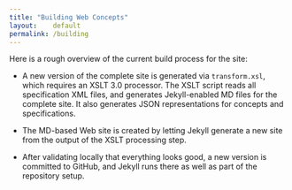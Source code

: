 ```yaml
---
title: "Building Web Concepts"
layout:    default
permalink: /building
---
```


Here is a rough overview of the current build process for the site:

* A new version of the complete site is generated via `transform.xsl`, which requires an XSLT 3.0 processor. The XSLT script reads all specification XML files, and generates Jekyll-enabled MD files for the complete site. It also generates JSON representations for concepts and specifications.

* The MD-based Web site is created by letting Jekyll generate a new site from the output of the XSLT processing step.

* After validating locally that everything looks good, a new version is committed to GitHub, and Jekyll runs there as well as part of the repository setup.
